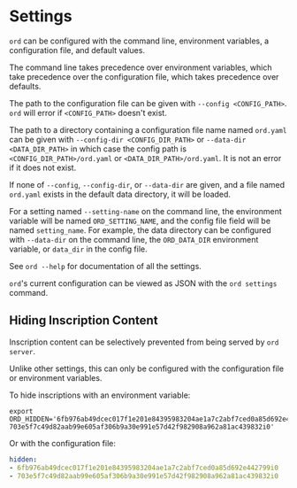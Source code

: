 Settings
========

`ord` can be configured with the command line, environment variables, a
configuration file, and default values.

The command line takes precedence over environment variables, which take
precedence over the configuration file, which takes precedence over defaults.

The path to the configuration file can be given with `--config <CONFIG_PATH>`.
`ord` will error if `<CONFIG_PATH>` doesn't exist.

The path to a directory containing a configuration file name named `ord.yaml`
can be given with `--config-dir <CONFIG_DIR_PATH>` or `--data-dir
<DATA_DIR_PATH>` in which case the config path is `<CONFIG_DIR_PATH>/ord.yaml`
or `<DATA_DIR_PATH>/ord.yaml`. It is not an error if it does not exist.

If none of `--config`, `--config-dir`, or `--data-dir` are given, and a file
named `ord.yaml` exists in the default data directory, it will be loaded.

For a setting named `--setting-name` on the command line, the environment
variable will be named `ORD_SETTING_NAME`, and the config file field will be
named `setting_name`. For example, the data directory can be configured with
`--data-dir` on the command line, the `ORD_DATA_DIR` environment variable, or
`data_dir` in the config file.

See `ord --help` for documentation of all the settings.

`ord`'s current configuration can be viewed as JSON with the `ord settings`
command.

Hiding Inscription Content
--------------------------

Inscription content can be selectively prevented from being served by `ord
server`.

Unlike other settings, this can only be configured with the configuration file
or environment variables.

To hide inscriptions with an environment variable:

```
export ORD_HIDDEN='6fb976ab49dcec017f1e201e84395983204ae1a7c2abf7ced0a85d692e442799i0 703e5f7c49d82aab99e605af306b9a30e991e57d42f982908a962a81ac439832i0'
```

Or with the configuration file:

```yaml
hidden:
- 6fb976ab49dcec017f1e201e84395983204ae1a7c2abf7ced0a85d692e442799i0
- 703e5f7c49d82aab99e605af306b9a30e991e57d42f982908a962a81ac439832i0
```
